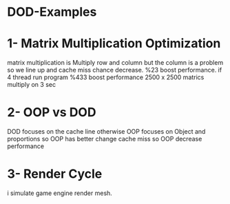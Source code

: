 # DOD-Examples

# 1- Matrix Multiplication Optimization
matrix multiplication is  Multiply row and column but the column is a problem so we line up and cache miss chance decrease. %23 boost performance. if 4 thread run program %433 boost performance 2500 x 2500 matrics multiply on 3 sec

# 2- OOP vs DOD 
DOD focuses on the cache line otherwise OOP focuses on Object and proportions so OOP has better change cache miss so OOP decrease performance

# 3- Render Cycle
i simulate game engine render mesh.
